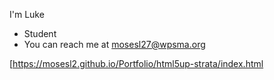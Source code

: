 I'm Luke 
- Student
- You can reach me at mosesl27@wpsma.org




[https://mosesl2.github.io/Portfolio/html5up-strata/index.html
